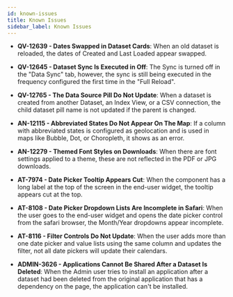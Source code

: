 ```yaml
---
id: known-issues
title: Known Issues
sidebar_label: Known Issues
---
```

<div style={{textAlign: "justify"}}/>

-   **QV-12639 - Dates Swapped in Dataset Cards**: When an old dataset is reloaded, the dates of Created and Last Loaded appear swapped.

-   **QV-12645 - Dataset Sync Is Executed in Off**: The Sync is turned off in the "Data Sync" tab, however, the sync is still being executed in the frequency configured the first time in the "Full Reload".

-   **QV-12765 - The Data Source Pill Do Not Update**: When a dataset is created from another Dataset, an Index View, or a CSV connection, the child dataset pill name is not updated if the parent is changed. 


-   **AN-12115 - Abbreviated States Do Not Appear On The Map**: If a column with abbreviated states is configured as geolocation and is used in maps like Bubble, Dot, or Choropleth, it shows as an error.


-   **AN-12279 - Themed Font Styles on Downloads**: When there are font settings applied to a theme, these are not reflected in the PDF or JPG downloads.

-   **AT-7974 - Date Picker Tooltip Appears Cut**: When the component has a long label at the top of the screen in the end-user widget, the tooltip appears cut at the top.

-   **AT-8108 - Date Picker Dropdown Lists Are Incomplete in Safari**: When the user goes to the end-user widget and opens the date picker control from the safari browser, the Month/Year dropdowns appear incomplete.

-   **AT-8116 - Filter Controls Do Not Update**: When the user adds more than one date picker and value lists using the same column and updates the filter, not all date pickers will update their calendars.

-   **ADMIN-3626 - Applications Cannot Be Shared After a Dataset Is Deleted**: When the Admin user tries to install an application after a dataset had been deleted from the original application that has a dependency on the page, the application can't be installed. 
